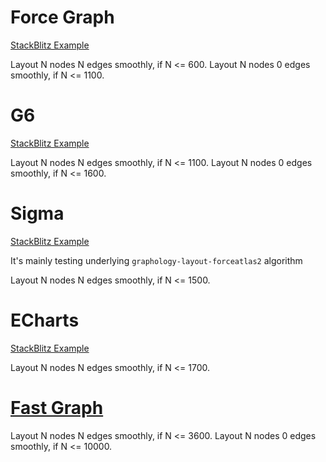 # Force Graph

[StackBlitz Example](https://stackblitz.com/edit/force-graph-benchmark)

Layout N nodes N edges smoothly, if N <= 600.
Layout N nodes 0 edges smoothly, if N <= 1100.

# G6

[StackBlitz Example](https://stackblitz.com/edit/force-graph-benchmark-igwkge)

Layout N nodes N edges smoothly, if N <= 1100.
Layout N nodes 0 edges smoothly, if N <= 1600.

# Sigma

[StackBlitz Example](https://stackblitz.com/edit/force-graph-benchmark-vg4hgw)

It's mainly testing underlying `graphology-layout-forceatlas2` algorithm

Layout N nodes N edges smoothly, if N <= 1500.

# ECharts

[StackBlitz Example](https://stackblitz.com/edit/force-graph-benchmark-q5bshu)

Layout N nodes N edges smoothly, if N <= 1700.

# [Fast Graph](./basic/)

Layout N nodes N edges smoothly, if N <= 3600.
Layout N nodes 0 edges smoothly, if N <= 10000.
